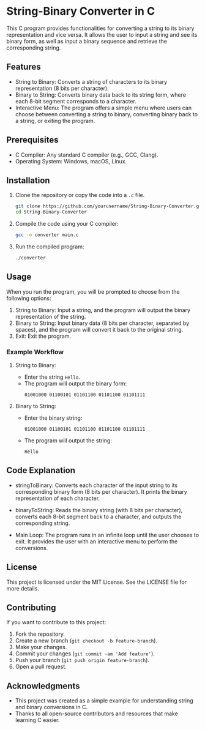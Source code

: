 # String-Binary Converter in C

This C program provides functionalities for converting a string to its binary representation and vice versa. It allows the user to input a string and see its binary form, as well as input a binary sequence and retrieve the corresponding string.

## Features

- String to Binary: Converts a string of characters to its binary representation (8 bits per character).
- Binary to String: Converts binary data back to its string form, where each 8-bit segment corresponds to a character.
- Interactive Menu: The program offers a simple menu where users can choose between converting a string to binary, converting binary back to a string, or exiting the program.

## Prerequisites

- C Compiler: Any standard C compiler (e.g., GCC, Clang).
- Operating System: Windows, macOS, Linux.

## Installation

1. Clone the repository or copy the code into a `.c` file.
    ```bash
    git clone https://github.com/yourusername/String-Binary-Converter.git
    cd String-Binary-Converter
    ```

2. Compile the code using your C compiler:
    ```bash
    gcc -o converter main.c
    ```

3. Run the compiled program:
    ```bash
    ./converter
    ```

## Usage

When you run the program, you will be prompted to choose from the following options:

1. String to Binary: Input a string, and the program will output the binary representation of the string.
2. Binary to String: Input binary data (8 bits per character, separated by spaces), and the program will convert it back to the original string.
3. Exit: Exit the program.

### Example Workflow

1. String to Binary: 
    - Enter the string `Hello`.
    - The program will output the binary form:
      ```
      01001000 01100101 01101100 01101100 01101111
      ```

2. Binary to String: 
    - Enter the binary string:
      ```
      01001000 01100101 01101100 01101100 01101111
      ```
    - The program will output the string:
      ```
      Hello
      ```

## Code Explanation

- stringToBinary: Converts each character of the input string to its corresponding binary form (8 bits per character). It prints the binary representation of each character.
  
- binaryToString: Reads the binary string (with 8 bits per character), converts each 8-bit segment back to a character, and outputs the corresponding string.

- Main Loop: The program runs in an infinite loop until the user chooses to exit. It provides the user with an interactive menu to perform the conversions.

## License

This project is licensed under the MIT License. See the LICENSE file for more details.

## Contributing

If you want to contribute to this project:

1. Fork the repository.
2. Create a new branch (`git checkout -b feature-branch`).
3. Make your changes.
4. Commit your changes (`git commit -am 'Add feature'`).
5. Push your branch (`git push origin feature-branch`).
6. Open a pull request.

## Acknowledgments

- This project was created as a simple example for understanding string and binary conversions in C.
- Thanks to all open-source contributors and resources that make learning C easier.

